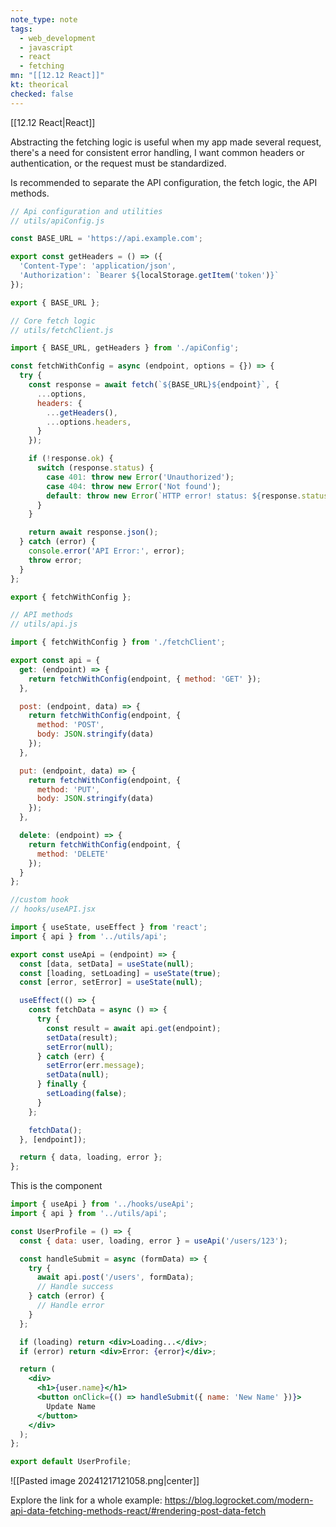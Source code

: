 ```yaml
---
note_type: note
tags:
  - web_development
  - javascript
  - react
  - fetching
mn: "[[12.12 React]]"
kt: theorical
checked: false
---
```

[[12.12 React|React]]

Abstracting the fetching logic is useful when my app made several request, there's a need for consistent error handling, I want common headers or authentication, or the request must be standardized.

Is recommended to separate the API configuration, the fetch logic, the API methods.

```jsx
// Api configuration and utilities
// utils/apiConfig.js

const BASE_URL = 'https://api.example.com';

export const getHeaders = () => ({
  'Content-Type': 'application/json',
  'Authorization': `Bearer ${localStorage.getItem('token')}`
});

export { BASE_URL };
```

```jsx
// Core fetch logic
// utils/fetchClient.js

import { BASE_URL, getHeaders } from './apiConfig';

const fetchWithConfig = async (endpoint, options = {}) => {
  try {
    const response = await fetch(`${BASE_URL}${endpoint}`, {
      ...options,
      headers: {
        ...getHeaders(),
        ...options.headers,
      }
    });

    if (!response.ok) {
      switch (response.status) {
        case 401: throw new Error('Unauthorized');
        case 404: throw new Error('Not found');
        default: throw new Error(`HTTP error! status: ${response.status}`);
      }
    }

    return await response.json();
  } catch (error) {
    console.error('API Error:', error);
    throw error;
  }
};

export { fetchWithConfig };
```

```jsx
// API methods
// utils/api.js

import { fetchWithConfig } from './fetchClient';

export const api = {
  get: (endpoint) => {
    return fetchWithConfig(endpoint, { method: 'GET' });
  },

  post: (endpoint, data) => {
    return fetchWithConfig(endpoint, {
      method: 'POST',
      body: JSON.stringify(data)
    });
  },

  put: (endpoint, data) => {
    return fetchWithConfig(endpoint, {
      method: 'PUT',
      body: JSON.stringify(data)
    });
  },

  delete: (endpoint) => {
    return fetchWithConfig(endpoint, {
      method: 'DELETE'
    });
  }
};
```

```jsx
//custom hook
// hooks/useAPI.jsx

import { useState, useEffect } from 'react';
import { api } from '../utils/api';

export const useApi = (endpoint) => {
  const [data, setData] = useState(null);
  const [loading, setLoading] = useState(true);
  const [error, setError] = useState(null);

  useEffect(() => {
    const fetchData = async () => {
      try {
        const result = await api.get(endpoint);
        setData(result);
        setError(null);
      } catch (err) {
        setError(err.message);
        setData(null);
      } finally {
        setLoading(false);
      }
    };

    fetchData();
  }, [endpoint]);

  return { data, loading, error };
};
```

This is the component

```jsx
import { useApi } from '../hooks/useApi';
import { api } from '../utils/api';

const UserProfile = () => {
  const { data: user, loading, error } = useApi('/users/123');

  const handleSubmit = async (formData) => {
    try {
      await api.post('/users', formData);
      // Handle success
    } catch (error) {
      // Handle error
    }
  };

  if (loading) return <div>Loading...</div>;
  if (error) return <div>Error: {error}</div>;

  return (
    <div>
      <h1>{user.name}</h1>
      <button onClick={() => handleSubmit({ name: 'New Name' })}>
        Update Name
      </button>
    </div>
  );
};

export default UserProfile;
```

![[Pasted image 20241217121058.png|center]]

Explore the link for a whole example: https://blog.logrocket.com/modern-api-data-fetching-methods-react/#rendering-post-data-fetch
